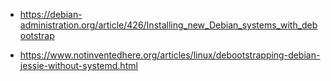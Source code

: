 * https://debian-administration.org/article/426/Installing_new_Debian_systems_with_debootstrap

* https://www.notinventedhere.org/articles/linux/debootstrapping-debian-jessie-without-systemd.html
